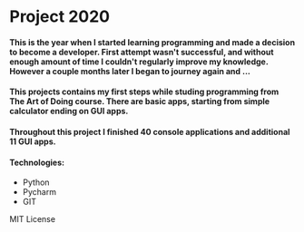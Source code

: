 # Project 2020


#### This is the year when I started learning programming and made a decision to become a developer. First attempt wasn't successful, and without enough amount of time I couldn't regularly improve my knowledge. However a couple months later I began to journey again and ...

#### This projects contains my first steps while studing programming from The Art of Doing course. There are basic apps, starting from simple calculator ending on GUI apps.
#### Throughout this project I finished 40 console applications and additional 11 GUI apps.


#### Technologies:
* Python
* Pycharm
* GIT



MIT License



